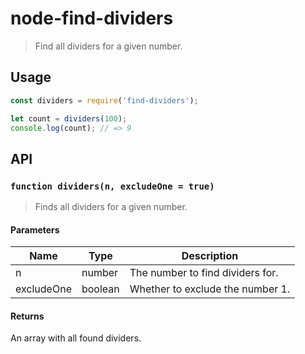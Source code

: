 # node-find-dividers
> Find all dividers for a given number.

## Usage
```javascript
const dividers = require('find-dividers');

let count = dividers(100);
console.log(count); // => 9
```

## API
### `function dividers(n, excludeOne = true)`
> Finds all dividers for a given number.

#### Parameters
| Name | Type | Description |
| ---- | ---- | ---- |
| n | number | The number to find dividers for. |
| excludeOne | boolean | Whether to exclude the number 1. |

#### Returns
An array with all found dividers.
